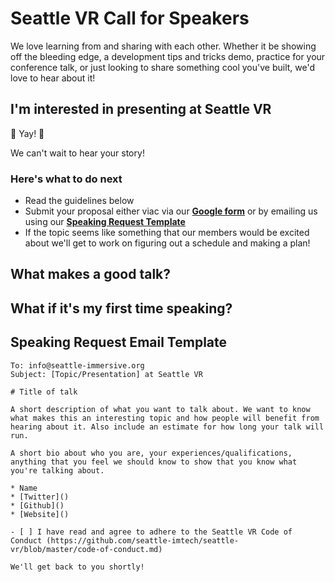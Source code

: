# Seattle VR Call for Speakers

We love learning from and sharing with each other. Whether it be showing off the bleeding edge, a development tips and tricks demo, practice for your conference talk, or just looking to share something cool you've built, we'd love to hear about it!

## I'm interested in presenting at Seattle VR

🎉 Yay! 🎉

We can't wait to hear your story!

### Here's what to do next
 - Read the guidelines below
 - Submit your proposal either viac via our **[Google form](https://forms.gle/CXGj5eAaku4CV4PP9)** or by emailing us using our **[Speaking Request Template](#speaking-template)**
 - If the topic seems like something that our members would be excited about we'll get to work on figuring out a schedule and making a plan!

## What makes a good talk?

## What if it's my first time speaking?

## Speaking Request Email Template
```
To: info@seattle-immersive.org
Subject: [Topic/Presentation] at Seattle VR

# Title of talk

A short description of what you want to talk about. We want to know what makes this an interesting topic and how people will benefit from hearing about it. Also include an estimate for how long your talk will run.

A short bio about who you are, your experiences/qualifications, anything that you feel we should know to show that you know what you're talking about.

* Name
* [Twitter]()
* [Github]()
* [Website]()

- [ ] I have read and agree to adhere to the Seattle VR Code of Conduct (https://github.com/seattle-imtech/seattle-vr/blob/master/code-of-conduct.md)

We'll get back to you shortly!
```
